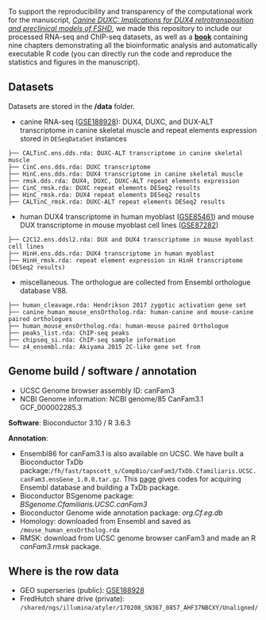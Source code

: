 To support the reproducibility and transparency of the computational work for the manuscript, [_Canine DUXC: Implications for DUX4 retrotransposition and preclinical models of FSHD_](https://academic.oup.com/hmg/advance-article/doi/10.1093/hmg/ddab352/6457948), we made this repository to include our processed RNA-seq and ChIP-seq datasets, as well as a [__book__](https://fredhutch.github.io/canFam3.DuxFamily/) containing nine chapters demonstrating all the bioinformatic analysis and automatically executable R code (you can directly run the code and reproduce the statistics and figures in the manuscript).


## Datasets 
Datasets are stored in the __/data__ folder.

- canine RNA-seq ([GSE188928](https://www.ncbi.nlm.nih.gov/geo/query/acc.cgi?acc=GSE188928)): DUX4, DUXC, and DUX-ALT transcriptome in canine skeletal muscle and repeat elements expression stored in `DESeqDataSet` instances
```
├── CALTinC.ens.dds.rda: DUXC-ALT transcriptome in canine skeletal muscle
├── CinC.ens.dds.rda: DUXC transcriptome
├── HinC.ens.dds.rda: DUX4 transcriptome in canine skeletal muscle
├── rmsk.dds.rda: DUX4, DUXC, DUXC-ALT repeat elements expression
├── CinC_rmsk.rda: DUXC repeat elements DESeq2 results
├── HinC_rmsk.rda: DUX4 repeat elements DESeq2 results
├── CALTinC_rmsk.rda: DUXC-ALT repeat elements DESeq2 results
```

- human DUX4 transcriptome in human myoblast ([GSE85461](https://www.ncbi.nlm.nih.gov/geo/query/acc.cgi?acc=GSE85461)) and mouse DUX transcriptome in mouse myoblast cell lines ([GSE87282](https://www.ncbi.nlm.nih.gov/geo/query/acc.cgi?acc=GSE87282))     
```
├── C2C12.ens.ddsl2.rda: DUX and DUX4 transcriptome in mouse myoblast cell lines
├── HinH.ens.dds.rda: DUX4 transcriptome in human myoblast
├── HinH_rmsk.rda: repeat element expression in HinH transcriptome (DESeq2 results)
```

- miscellaneous. The orthologue are collected from Ensembl orthologue database V88.   
```
├── human_cleavage.rda: Hendrikson 2017 zygotic activation gene set
├── canine_human_mouse_ensOrtholog.rda: human-canine and mouse-canine paired orthologues
├── human_mouse_ensOrtholog.rda: human-mouse paired Orthologue
├── peaks_list.rda: ChIP-seq peaks 
├── chipseq_si.rda: ChIP-seq sample information
└── z4_ensembl.rda: Akiyama 2015 2C-like gene set from 
```

## Genome build / software / annotation

- UCSC Genome browser assembly ID: canFam3       
- NCBI Genome information: NCBI genome/85 CanFam3.1 GCF_000002285.3     

__Software__: Bioconductor 3.10 / R 3.6.3

__Annotation__:

- Ensembl86 for canFam3.1 is also available on UCSC. We have built a Bioconductor TxDb package:`/fh/fast/tapscott_s/CompBio/canFam3/TxDb.Cfamiliaris.UCSC.canFam3.ensGene_1.0.0.tar.gz`. This [page](https://fredhutch.github.io/canFam3.DuxFamily/) gives codes for acquiring Ensembl database and building a TxDb package.   
- Bioconductor BSgenome package: _BSgenome.Cfamiliaris.UCSC.canFam3_     
- Bioconductor Genome wide annotation package: _org.Cf.eg.db_     
- Homology: downloaded from Ensembl and saved as    `/mouse_human_ensOrtholog.rda`
- RMSK: download from UCSC genome browser canFam3 and made an R
_canFam3.rmsk_ package. 

## Where is the row data

- GEO superseries (public): [GSE188928](https://www.ncbi.nlm.nih.gov/geo/query/acc.cgi?acc=GSE188928)
- FredHutch share drive (private): `/shared/ngs/illumina/atyler/170208_SN367_0857_AHF37NBCXY/Unaligned/`





